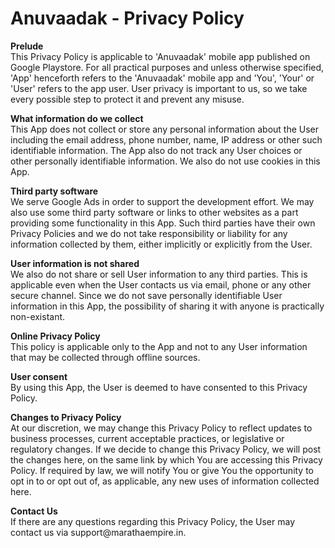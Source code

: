 # Anuvaadak - Privacy Policy
<html>
	<body>
		<p>
			<b>Prelude</b><br/>
			This Privacy Policy is applicable to 'Anuvaadak' mobile app published on Google Playstore. For all practical purposes and unless otherwise specified, 'App' henceforth refers to the 'Anuvaadak' mobile app and 'You', 'Your' or 'User' refers to the app user. User privacy is important to us, so we take every possible step to protect it and prevent any misuse.
		</p>
		<p>
			<b>What information do we collect</b><br/>
			This App does not collect or store any personal information about the User including the email address, phone number, name, IP address or other such identifiable information. The App also do not track any User choices or other personally identifiable information. We also do not use cookies in this App.
		</p>
		<p>
			<b>Third party software</b><br/>
			We serve Google Ads in order to support the development effort. We may also use some third party software or links to other websites as a part providing some functionality in this App. Such third parties have their own Privacy Policies and we do not take responsibility or liability for any information collected by them, either implicitly or explicitly from the User.
		</p>
		<p>
			<b>User information is not shared</b><br/>
			We also do not share or sell User information to any third parties. This is applicable even when the User contacts us via email, phone or any other secure channel. Since we do not save personally identifiable User information in this App, the possibility of sharing it with anyone is practically non-existant.
		</p>
		<p>
			<b>Online Privacy Policy</b><br/>
			This policy is applicable only to the App and not to any User information that may be collected through offline sources.
		</p>
		<p>
			<b>User consent</b><br/>
			By using this App, the User is deemed to have consented to this Privacy Policy.
		</p>
		<p>
			<b>Changes to Privacy Policy</b><br/>
			At our discretion, we may change this Privacy Policy to reflect updates to business processes, current acceptable practices, or legislative or regulatory changes. If we decide to change this Privacy Policy, we will post the changes here, on the same link by which You are accessing this Privacy Policy. If required by law, we will notify You or give You the opportunity to opt in to or opt out of, as applicable, any new uses of information collected here.
		</p>
		<p>
			<b>Contact Us</b><br/>
			If there are any questions regarding this Privacy Policy, the User may contact us via support@marathaempire.in.
		</p>
	</body>
</html>
